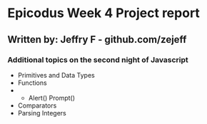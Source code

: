# Epicodus Week 4 Project report
## Written by: Jeffry F - github.com/zejeff

### Additional topics on the second night of Javascript
* Primitives and Data Types
* Functions
* * Alert() Prompt() 
* Comparators
* Parsing Integers